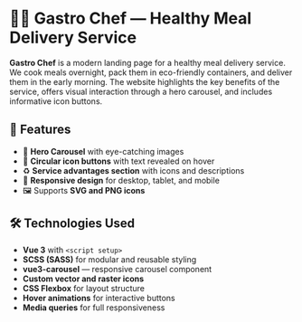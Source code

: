 # 🧑‍🍳 Gastro Chef — Healthy Meal Delivery Service

**Gastro Chef** is a modern landing page for a healthy meal delivery service. We cook meals overnight, pack them in eco-friendly containers, and deliver them in the early morning. The website highlights the key benefits of the service, offers visual interaction through a hero carousel, and includes informative icon buttons.


## 🚀 Features

- 🎠 **Hero Carousel** with eye-catching images
- 🔘 **Circular icon buttons** with text revealed on hover
- ♻️ **Service advantages section** with icons and descriptions
- 📱 **Responsive design** for desktop, tablet, and mobile
- 🖼️ Supports **SVG and PNG icons**


## 🛠️ Technologies Used

- **Vue 3** with `<script setup>`
- **SCSS (SASS)** for modular and reusable styling
- **vue3-carousel** — responsive carousel component
- **Custom vector and raster icons**
- **CSS Flexbox** for layout structure
- **Hover animations** for interactive buttons
- **Media queries** for full responsiveness


